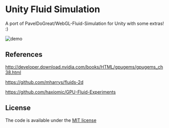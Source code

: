 # Unity Fluid Simulation
A port of PavelDoGreat/WebGL-Fluid-Simulation for Unity with some extras! :)

![demo](https://j.gifs.com/lxRNPl.gif)

## References

http://developer.download.nvidia.com/books/HTML/gpugems/gpugems_ch38.html

https://github.com/mharrys/fluids-2d

https://github.com/haxiomic/GPU-Fluid-Experiments

## License

The code is available under the [MIT license](https://github.com/PavelDoGreat/WebGL-Fluid-Simulation/blob/master/LICENSE)
